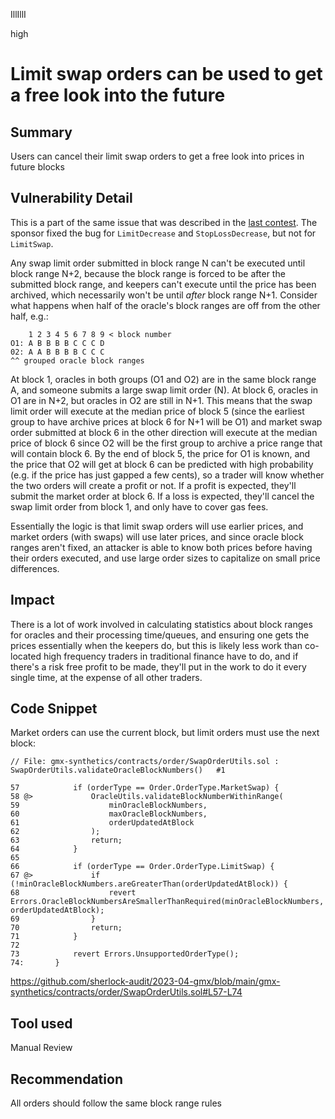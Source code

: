 IllIllI

high

# Limit swap orders can be used to get a free look into the future

## Summary

Users can cancel their limit swap orders to get a free look into prices in future blocks


## Vulnerability Detail

This is a part of the same issue that was described in the [last contest](https://github.com/sherlock-audit/2023-02-gmx-judging/issues/130). The sponsor fixed the bug for `LimitDecrease` and `StopLossDecrease`, but not for `LimitSwap`.

Any swap limit order submitted in block range N can't be executed until block range N+2, because the block range is forced to be after the submitted block range, and keepers can't execute until the price has been archived, which necessarily won't be until _after_ block range N+1. Consider what happens when half of the oracle's block ranges are off from the other half, e.g.:

```text
    1 2 3 4 5 6 7 8 9 < block number
O1: A B B B B C C C D
02: A A B B B B C C C
^^ grouped oracle block ranges
```

At block 1, oracles in both groups (O1 and O2) are in the same block range A, and someone submits a large swap limit order (N). At block 6, oracles in O1 are in N+2, but oracles in O2 are still in N+1. This means that the swap limit order will execute at the median price of block 5 (since the earliest group to have archive prices at block 6 for N+1 will be O1) and market swap order submitted at block 6 in the other direction will execute at the median price of block 6 since O2 will be the first group to archive a price range that will contain block 6. By the end of block 5, the price for O1 is known, and the price that O2 will get at block 6 can be predicted with high probability (e.g. if the price has just gapped a few cents), so a trader will know whether the two orders will create a profit or not. If a profit is expected, they'll submit the market order at block 6. If a loss is expected, they'll cancel the swap limit order from block 1, and only have to cover gas fees.

Essentially the logic is that limit swap orders will use earlier prices, and market orders (with swaps) will use later prices, and since oracle block ranges aren't fixed, an attacker is able to know both prices before having their orders executed, and use large order sizes to capitalize on small price differences.


## Impact

There is a lot of work involved in calculating statistics about block ranges for oracles and their processing time/queues, and ensuring one gets the prices essentially when the keepers do, but this is likely less work than co-located high frequency traders in traditional finance have to do, and if there's a risk free profit to be made, they'll put in the work to do it every single time, at the expense of all other traders.


## Code Snippet

Market orders can use the current block, but limit orders must use the next block:
```solidity
// File: gmx-synthetics/contracts/order/SwapOrderUtils.sol : SwapOrderUtils.validateOracleBlockNumbers()   #1

57            if (orderType == Order.OrderType.MarketSwap) {
58 @>             OracleUtils.validateBlockNumberWithinRange(
59                    minOracleBlockNumbers,
60                    maxOracleBlockNumbers,
61                    orderUpdatedAtBlock
62                );
63                return;
64            }
65    
66            if (orderType == Order.OrderType.LimitSwap) {
67 @>             if (!minOracleBlockNumbers.areGreaterThan(orderUpdatedAtBlock)) {
68                    revert Errors.OracleBlockNumbersAreSmallerThanRequired(minOracleBlockNumbers, orderUpdatedAtBlock);
69                }
70                return;
71            }
72    
73            revert Errors.UnsupportedOrderType();
74:       }
```
https://github.com/sherlock-audit/2023-04-gmx/blob/main/gmx-synthetics/contracts/order/SwapOrderUtils.sol#L57-L74


## Tool used

Manual Review


## Recommendation

All orders should follow the same block range rules

